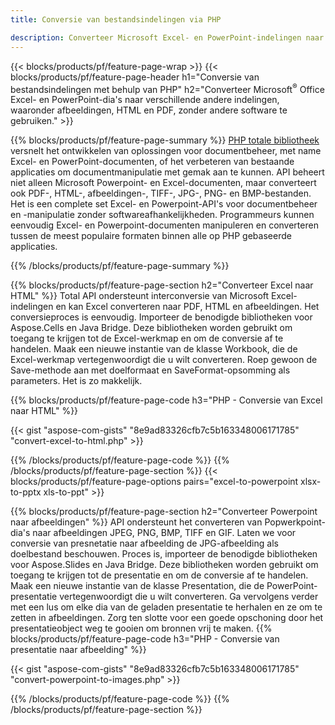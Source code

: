 ```yaml
---
title: Conversie van bestandsindelingen via PHP 

description: Converteer Microsoft Excel- en PowerPoint-indelingen naar vele andere populaire indelingen, waaronder PDF, HTML en afbeeldingen, met slechts enkele regels code.
---
```


{{< blocks/products/pf/feature-page-wrap >}}
{{< blocks/products/pf/feature-page-header h1="Conversie van bestandsindelingen met behulp van PHP" h2="Converteer Microsoft<sup>&reg;</sup> Office Excel- en PowerPoint-dia's naar verschillende andere indelingen, waaronder afbeeldingen, HTML en PDF, zonder andere software te gebruiken." >}}

{{% blocks/products/pf/feature-page-summary %}}
[PHP totale bibliotheek](https://products.aspose.com/total/php-java/) versnelt het ontwikkelen van oplossingen voor documentbeheer, met name Excel- en PowerPoint-documenten, of het verbeteren van bestaande applicaties om documentmanipulatie met gemak aan te kunnen. API beheert niet alleen Microsoft Powerpoint- en Excel-documenten, maar converteert ook PDF-, HTML-, afbeeldingen-, TIFF-, JPG-, PNG- en BMP-bestanden. Het is een complete set Excel- en Powerpoint-API's voor documentbeheer en -manipulatie zonder softwareafhankelijkheden.  Programmeurs kunnen eenvoudig Excel- en Powerpoint-documenten manipuleren en converteren tussen de meest populaire formaten binnen alle op PHP gebaseerde applicaties.

{{% /blocks/products/pf/feature-page-summary  %}}

{{% blocks/products/pf/feature-page-section  h2="Converteer Excel naar HTML" %}}
Total API ondersteunt interconversie van Microsoft Excel-indelingen en kan Excel converteren naar PDF, HTML en afbeeldingen. Het conversieproces is eenvoudig.  Importeer de benodigde bibliotheken voor Aspose.Cells en Java Bridge. Deze bibliotheken worden gebruikt om toegang te krijgen tot de Excel-werkmap en om de conversie af te handelen. Maak een nieuwe instantie van de klasse Workbook, die de Excel-werkmap vertegenwoordigt die u wilt converteren. Roep gewoon de Save-methode aan met doelformaat en SaveFormat-opsomming als parameters. Het is zo makkelijk. 

{{% blocks/products/pf/feature-page-code h3="PHP - Conversie van Excel naar HTML" %}}

{{< gist "aspose-com-gists" "8e9ad83326cfb7c5b163348006171785" "convert-excel-to-html.php" >}}

{{% /blocks/products/pf/feature-page-code  %}}
{{% /blocks/products/pf/feature-page-section %}}
{{< blocks/products/pf/feature-page-options pairs="excel-to-powerpoint xlsx-to-pptx xls-to-ppt" >}}


{{% blocks/products/pf/feature-page-section  h2="Converteer Powerpoint naar afbeeldingen" %}}
API ondersteunt het converteren van Popwerkpoint-dia's naar afbeeldingen JPEG, PNG, BMP, TIFF en GIF. Laten we voor conversie van presnetatie naar afbeelding de JPG-afbeelding als doelbestand beschouwen. Proces is, importeer de benodigde bibliotheken voor Aspose.Slides en Java Bridge. Deze bibliotheken worden gebruikt om toegang te krijgen tot de presentatie en om de conversie af te handelen. Maak een nieuwe instantie van de klasse Presentation, die de PowerPoint-presentatie vertegenwoordigt die u wilt converteren.  Ga vervolgens verder met een lus om elke dia van de geladen presentatie te herhalen en ze om te zetten in afbeeldingen. Zorg ten slotte voor een goede opschoning door het presentatieobject weg te gooien om bronnen vrij te maken.
{{% blocks/products/pf/feature-page-code h3="PHP - Conversie van presentatie naar afbeelding" %}}

{{< gist "aspose-com-gists" "8e9ad83326cfb7c5b163348006171785" "convert-powerpoint-to-images.php" >}}


{{% /blocks/products/pf/feature-page-code  %}}
{{% /blocks/products/pf/feature-page-section %}}